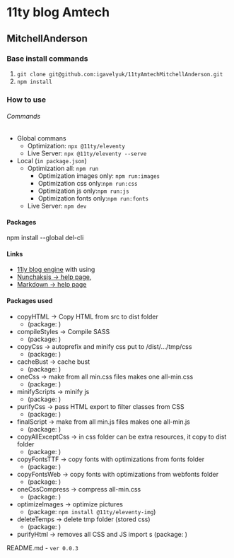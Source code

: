 #  11ty blog Amtech
## MitchellAnderson

### Base install commands
1. `git clone git@github.com:igavelyuk/11tyAmtechMitchellAnderson.git`
2. `npm install`


### How to use

###### Commands
- Global commans
  - Optimization: `npx @11ty/eleventy`
  - Live Server: `npx @11ty/eleventy --serve`
- Local (`in package.json`)
  - Optimization all: `npm run`
    - Optimization images only: `npm run:images`
    - Optimization css only:`npm run:css`
    - Optimization js only:`npm run:js`
    - Optimization fonts only:`npm run:fonts`
  - Live Server: `npm dev`

#### Packages
npm install --global del-cli

#### Links
- [11ly blog engine](https://www.11ty.dev/docs/)
with using
- [Nunchaksjs -> help page](https://mozilla.github.io/nunjucks/),
- [Markdown -> help page](https://www.markdownguide.org/basic-syntax/)

#### Packages used
- copyHTML -> Copy HTML from src to dist folder
  - (package: )
- compileStyles -> Compile SASS
  - (package: )
- copyCss -> autoprefix and minify css put to /dist/.../tmp/css
  - (package: )
- cacheBust -> cache bust
  - (package: )
- oneCss -> make from all min.css files makes one all-min.css
  - (package: )
- minifyScripts -> minify js
  - (package: )
- purifyCss -> pass HTML export to filter classes from CSS
  - (package: )
- finalScript -> make from all min.js files makes one all-min.js
  - (package: )
- copyAllExceptCss -> in css folder can be extra resources, it copy to dist folder
  - (package: )
- copyFontsTTF -> copy fonts with optimizations from fonts folder
  - (package: )
- copyFontsWeb -> copy fonts with optimizations from webfonts folder
  - (package: )
- oneCssCompress -> compress all-min.css
  - (package: )
- optimizeImages -> optimize pictures
  - (package: `npm install @11ty/eleventy-img`)
- deleteTemps -> delete tmp folder (stored css)
  - (package: )
- purifyHtml -> removes all CSS and JS import s (package: )


README.md - `ver 0.0.3`
